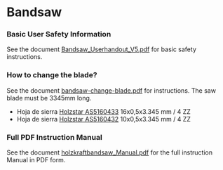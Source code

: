 # Bandsaw

### Basic User Safety Information
See the document [Bandsaw_Userhandout_V5.pdf](./manuals/Bandsaw_Userhandout_V5.pdf) for basic safety instructions.

### How to change the blade?
See the document [bandsaw-change-blade.pdf](./manuals/bandsaw-change-blade.pdf) for instructions.
The saw blade must be 3345mm long.

- Hoja de sierra [Holzstar AS5160433](https://www.dismak.com/epages/62027821.sf/es_ES/?ObjectPath=/Shops/62027821/Products/AS5160433) 16x0,5x3.345 mm / 4 ZZ
- Hoja de sierra [Holzstar AS5160432](https://www.dismak.com/epages/62027821.sf/es_ES/?ObjectPath=/Shops/62027821/Products/AS5160432) 10x0,5x3.345 mm / 4 ZZ
 
### Full PDF Instruction Manual
See the document [holzkraftbandsaw_Manual.pdf](./manuals/holzkraftbandsaw_Manual.pdf) for the full instruction Manual in PDF form.
